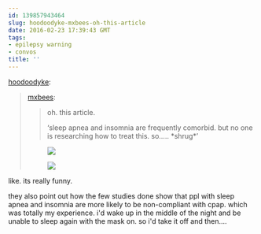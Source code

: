```yaml
---
id: 139857943464
slug: hoodoodyke-mxbees-oh-this-article
date: 2016-02-23 17:39:43 GMT
tags:
- epilepsy warning
- convos
title: ''
---
```

<p><a class="tumblr_blog" href="http://hoodoodyke.tumblr.com/post/139857836099">hoodoodyke</a>:</p>
<blockquote>
<p><a class="tumblr_blog" href="http://mxbees.tumblr.com/post/139857694579">mxbees</a>:</p>
<blockquote>
<p>oh. this article.</p>

<p>‘sleep apnea and insomnia are frequently comorbid. but no one is researching how to treat this. so….. *shrug*’</p>
</blockquote>
<p><figure data-orig-height="160" data-orig-width="160"><img src="https://33.media.tumblr.com/b4461a97ea9ec10330513a46314f791d/tumblr_inline_o30gxsvjHt1qfzb2v_500.gif" data-orig-height="160" data-orig-width="160"></figure><figure class="tmblr-full" data-orig-height="169" data-orig-width="300"><img src="https://55.media.tumblr.com/f95cc2dd24404721dea239e19e84e080/tumblr_inline_o30gy0hSW71qfzb2v_500.gif" data-orig-height="169" data-orig-width="300"></figure></p>
</blockquote>

like. its really funny.

they also point out how the few studies done show that ppl with sleep apnea and insomnia are more likely to be non-compliant with cpap. which was totally my experience. i'd wake up in the middle of the night and be unable to sleep again with the mask on. so i'd take it off and then....

